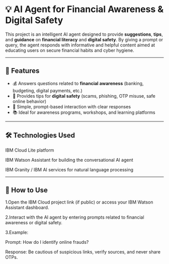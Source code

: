 # 💡 AI Agent for Financial Awareness & Digital Safety

This project is an intelligent AI agent designed to provide **suggestions**, **tips**, and **guidance** 
on **financial literacy** and **digital safety**. By giving a prompt or query, the agent responds with informative and
helpful content aimed at educating users on secure financial habits and cyber hygiene.

---

## 📌 Features

- 💰 Answers questions related to **financial awareness** (banking, budgeting, digital payments, etc.)
- 🔐 Provides tips for **digital safety** (scams, phishing, OTP misuse, safe online behavior)
- 🤖 Simple, prompt-based interaction with clear responses
- 📚 Ideal for awareness programs, workshops, and learning platforms

---

## 🛠️ Technologies Used

IBM Cloud Lite platform

IBM Watson Assistant for building the conversational AI agent

IBM Granity / IBM AI services for natural language processing

---

## 🚀 How to Use
1.Open the IBM Cloud project link (if public) or access your IBM Watson Assistant dashboard.

2.Interact with the AI agent by entering prompts related to financial awareness or digital safety.

3.Example:

  Prompt: How do I identify online frauds?

  Response: Be cautious of suspicious links, verify sources, and never share OTPs.
